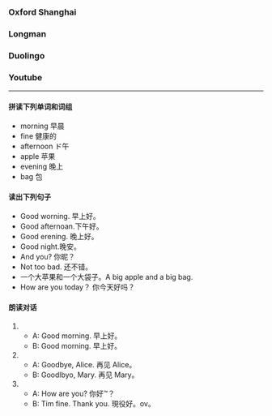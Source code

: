 ### Oxford Shanghai
### Longman
### Duolingo
### Youtube
---
#### 拼读下列单词和词组
- morning 早晨
- fine 健康的
- afternoon ド午
- apple 苹果
- evening 晚上
- bag 包
#### 读出下列句子
- Good worning. 早上好。
- Good afternoan.下午好。
- Good erening. 晚上好。
- Good night.晚安。
- And you? 你昵？
- Not too bad. 还不错。
- 一个大苹果和一个大袋子。A big apple and a big bag.
- How are you today？ 你今天好吗？
#### 朗读对话
1. 
   - A: Good morning. 早上好。
   - B: Good morning. 早上好。
2. 
   - A: Goodbye, Alice. 再见 Alice。
   - B: Goodlbyo, Mary. 再见 Mary。
3. 
   - A: How are you? 你好™？
   - B: Tim fine. Thank you. 現役好。ov。